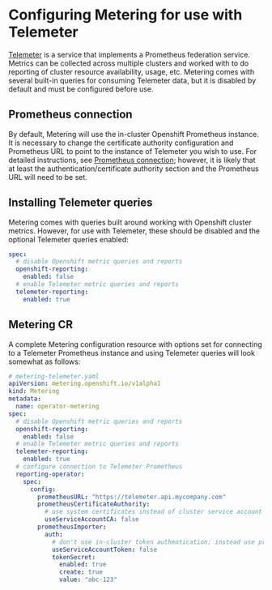# Configuring Metering for use with Telemeter

[Telemeter](https://github.com/openshift/telemeter) is a service that implements a Prometheus federation service. Metrics can be collected across multiple clusters and worked with to do reporting of cluster resource availability, usage, etc. Metering comes with several built-in queries for consuming Telemeter data, but it is disabled by default and must be configured before use.

## Prometheus connection

By default, Metering will use the in-cluster Openshift Prometheus instance. It is necessary to change the certificate authority configuration and Prometheus URL to point to the instance of Telemeter you wish to use. For detailed instructions, see [Prometheus connection](configuring-reporting-operator.md#prometheus-url); however, it is likely that at least the authentication/certificate authority section and the Prometheus URL will need to be set.

## Installing Telemeter queries

Metering comes with queries built around working with Openshift cluster metrics. However, for use with Telemeter, these should be disabled and the optional Telemeter queries enabled:

```yaml
spec:
  # disable Openshift metric queries and reports
  openshift-reporting:
    enabled: false
  # enable Telemeter metric queries and reports
  telemeter-reporting:
    enabled: true
```

## Metering CR

A complete Metering configuration resource with options set for connecting to a Telemeter Prometheus instance and using Telemeter queries will look somewhat as follows:

```yaml
# metering-telemeter.yaml
apiVersion: metering.openshift.io/v1alpha1
kind: Metering
metadata:
  name: operator-metering
spec:
  # disable Openshift metric queries and reports
  openshift-reporting:
    enabled: false
  # enable Telemeter metric queries and reports
  telemeter-reporting:
    enabled: true
  # configure connection to Telemeter Prometheus
  reporting-operator:
    spec:
      config:
        prometheusURL: "https://telemeter.api.mycompany.com"
        prometheusCertificateAuthority:
          # use system certificates instead of cluster service account
          useServiceAccountCA: false
        prometheusImporter:
          auth:
            # don't use in-cluster token authentication; instead use provided token
            useServiceAccountToken: false
            tokenSecret:
              enabled: true
              create: true
              value: "abc-123"
```
